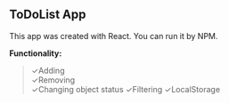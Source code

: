 ## ToDoList App

This app was created with React. You can run it by NPM.

**Functionality:**
>✓Adding <br>
>✓Removing <br>
>✓Changing object status
>✓Filtering 
>✓LocalStorage
